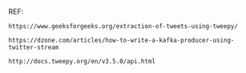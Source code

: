 REF:

    https://www.geeksforgeeks.org/extraction-of-tweets-using-tweepy/

    https://dzone.com/articles/how-to-write-a-kafka-producer-using-twitter-stream
 
    http://docs.tweepy.org/en/v3.5.0/api.html

